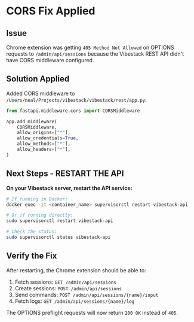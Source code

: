 # CORS Fix Applied

## Issue
Chrome extension was getting `405 Method Not Allowed` on OPTIONS requests to `/admin/api/sessions` because the Vibestack REST API didn't have CORS middleware configured.

## Solution Applied
Added CORS middleware to `/Users/neal/Projects/vibestack/vibestack/rest/app.py`:

```python
from fastapi.middleware.cors import CORSMiddleware

app.add_middleware(
    CORSMiddleware,
    allow_origins=["*"],
    allow_credentials=True,
    allow_methods=["*"],
    allow_headers=["*"],
)
```

## Next Steps - RESTART THE API

**On your Vibestack server, restart the API service:**

```bash
# If running in Docker:
docker exec -it <container_name> supervisorctl restart vibestack-api

# Or if running directly:
sudo supervisorctl restart vibestack-api

# Check the status:
sudo supervisorctl status vibestack-api
```

## Verify the Fix

After restarting, the Chrome extension should be able to:
1. Fetch sessions: `GET /admin/api/sessions`
2. Create sessions: `POST /admin/api/sessions`
3. Send commands: `POST /admin/api/sessions/{name}/input`
4. Fetch logs: `GET /admin/api/sessions/{name}/log`

The OPTIONS preflight requests will now return `200 OK` instead of `405`.
